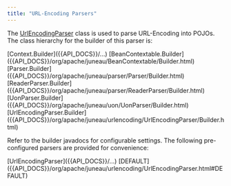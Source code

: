 ```yaml
---
title: "URL-Encoding Parsers"
---
```


The [UrlEncodingParser]({{API_DOCS}}/org/apache/juneau/urlencoding/UrlEncodingParser.html) class is used to parse URL-Encoding into POJOs.
The class hierarchy for the builder of this parser is:

<tree>
<node-0><java-abstract-class>[Context.Builder]({{API_DOCS}}/...)</java-abstract-class></node-0>
<node-1><java-abstract-class>[BeanContextable.Builder]({{API_DOCS}}/org/apache/juneau/BeanContextable/Builder.html)</java-abstract-class></node-1>
<node-2><java-abstract-class>[Parser.Builder]({{API_DOCS}}/org/apache/juneau/parser/Parser/Builder.html)</java-abstract-class></node-2>
<node-3><java-abstract-class>[ReaderParser.Builder]({{API_DOCS}}/org/apache/juneau/parser/ReaderParser/Builder.html)</java-abstract-class></node-3>
<node-4><java-class>[UonParser.Builder]({{API_DOCS}}/org/apache/juneau/uon/UonParser/Builder.html)</java-class></node-4>
<node-5><java-class>[UrlEncodingParser.Builder]({{API_DOCS}}/org/apache/juneau/urlencoding/UrlEncodingParser/Builder.html)</java-class></node-5>
</tree>

Refer to the builder javadocs for configurable settings.
The following pre-configured parsers are provided for convenience:

<tree>
<node-0><java-class>[UrlEncodingParser]({{API_DOCS}}/...)</java-class></node-0>
<node-1><javac-field>[DEFAULT]({{API_DOCS}}/org/apache/juneau/urlencoding/UrlEncodingParser.html#DEFAULT)</javac-field></node-1>
</tree>